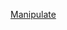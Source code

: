[Manipulate](https://cyberunicorns.github.io/Curriculum/basic_web_and_cryptography/manipulate_urls/)
